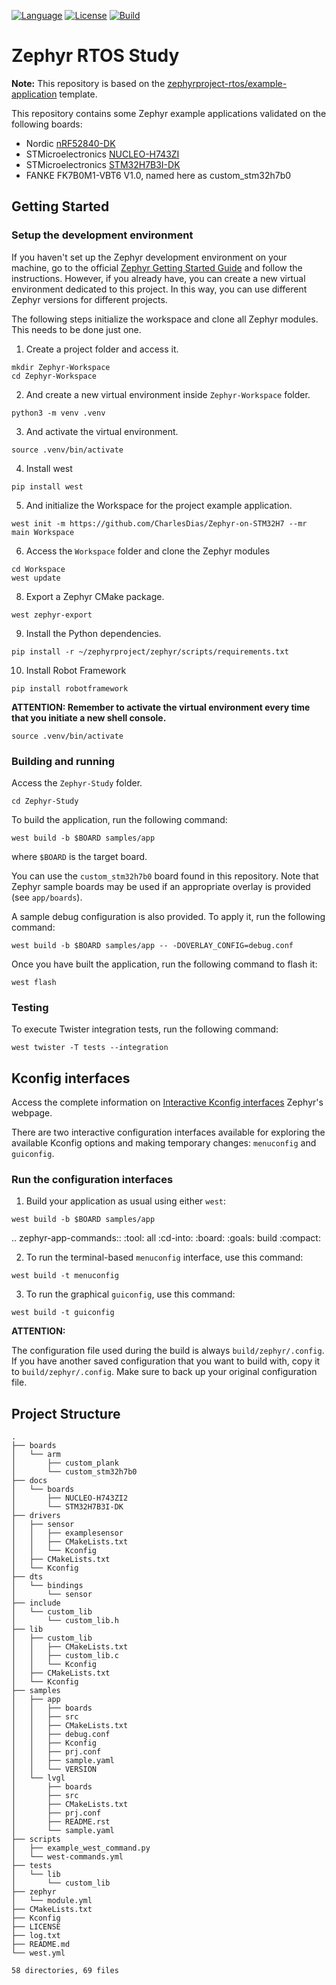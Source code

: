 [![Language](https://img.shields.io/badge/Made%20with-C-blue.svg)](https://shields.io/)
[![License](https://img.shields.io/badge/License-Apache_2.0-blue.svg)](https://opensource.org/licenses/Apache-2.0)
[![Build](https://github.com/CharlesDias/Zephyr-Study/actions/workflows/build.yml/badge.svg)](https://github.com/CharlesDias/Zephyr-Study/actions/workflows/build.yml)

# Zephyr RTOS Study

**Note:** This repository is based on the [zephyrproject-rtos/example-application](https://github.com/zephyrproject-rtos/example-application) template.

This repository contains some Zephyr example applications validated on the following boards:

- Nordic [nRF52840-DK][nrf52840_dk]
- STMicroelectronics [NUCLEO-H743ZI][nucleo_h743zi]
- STMicroelectronics [STM32H7B3I-DK][stm32h7b3i_dk]
- FANKE FK7B0M1-VBT6 V1.0, named here as custom_stm32h7b0

[nrf52840_dk]: https://www.nordicsemi.com/Products/Development-hardware/nrf52840-dk
[nucleo_h743zi]: https://www.st.com/en/evaluation-tools/nucleo-h743zi.html
[stm32h7b3i_dk]: https://www.st.com/en/evaluation-tools/stm32h7b3i-dk.html

## Getting Started

### Setup the development environment

If you haven't set up the Zephyr development environment on your machine, go to the 
official [Zephyr Getting Started Guide](https://docs.zephyrproject.org/latest/getting_started/index.html) 
and follow the instructions. However, if you already have, you can create a new virtual environment dedicated 
to this project. In this way, you can use different Zephyr versions for different projects.

The following steps initialize the workspace and clone all Zephyr modules. This needs to be done just one.

1. Create a project folder and access it.

```shell
mkdir Zephyr-Workspace
cd Zephyr-Workspace
```

2. And create a new virtual environment inside `Zephyr-Workspace` folder.

```shell
python3 -m venv .venv
```

3. And activate the virtual environment.

```shell
source .venv/bin/activate
```

4. Install west

```shell
pip install west
```

5. And initialize the Workspace for the project example application.

```shell
west init -m https://github.com/CharlesDias/Zephyr-on-STM32H7 --mr main Workspace
```

6. Access the `Workspace` folder and clone the Zephyr modules

```shell
cd Workspace
west update
```

8. Export a Zephyr CMake package. 

```shell
west zephyr-export
```

9. Install the Python dependencies.

```shell
pip install -r ~/zephyrproject/zephyr/scripts/requirements.txt
```

10. Install Robot Framework

```shell
pip install robotframework
```

**ATTENTION: Remember to activate the virtual environment every time that you initiate a new shell console.**

```shell
source .venv/bin/activate
```

### Building and running

Access the `Zephyr-Study` folder.

```shell
cd Zephyr-Study
```

To build the application, run the following command:

```shell
west build -b $BOARD samples/app
```

where `$BOARD` is the target board.

You can use the `custom_stm32h7b0` board found in this repository.
Note that Zephyr sample boards may be used if an appropriate overlay is provided (see `app/boards`).

A sample debug configuration is also provided. To apply it, run the following command:

```shell
west build -b $BOARD samples/app -- -DOVERLAY_CONFIG=debug.conf
```

Once you have built the application, run the following command to flash it:

```shell
west flash
```

### Testing

To execute Twister integration tests, run the following command:

```shell
west twister -T tests --integration
```

## Kconfig interfaces

Access the complete information on [Interactive Kconfig interfaces](https://docs.zephyrproject.org/latest/build/kconfig/menuconfig.html#interactive-kconfig-interfaces) Zephyr's webpage.

There are two interactive configuration interfaces available for exploring the available Kconfig options and making temporary changes: `menuconfig` and `guiconfig`.

### Run the configuration interfaces

1. Build your application as usual using either `west`:

```shell
west build -b $BOARD samples/app
```

   .. zephyr-app-commands::
      :tool: all
      :cd-into:
      :board: <board>
      :goals: build
      :compact:

2. To run the terminal-based `menuconfig` interface, use this command:

```shell
west build -t menuconfig
```

3. To run the graphical `guiconfig`, use this command:

```shell
west build -t guiconfig
```

**ATTENTION:** 

The configuration file used during the build is always `build/zephyr/.config`. If you have another saved configuration that you want to build with, copy it to `build/zephyr/.config`. Make sure to back up your original configuration file.

## Project Structure

```text
.
├── boards
│   └── arm
│       ├── custom_plank
│       └── custom_stm32h7b0
├── docs
│   └── boards
│       ├── NUCLEO-H743ZI2
│       └── STM32H7B3I-DK
├── drivers
│   ├── sensor
│   │   ├── examplesensor
│   │   ├── CMakeLists.txt
│   │   └── Kconfig
│   ├── CMakeLists.txt
│   └── Kconfig
├── dts
│   └── bindings
│       └── sensor
├── include
│   └── custom_lib
│       └── custom_lib.h
├── lib
│   ├── custom_lib
│   │   ├── CMakeLists.txt
│   │   ├── custom_lib.c
│   │   └── Kconfig
│   ├── CMakeLists.txt
│   └── Kconfig
├── samples
│   ├── app
│   │   ├── boards
│   │   ├── src
│   │   ├── CMakeLists.txt
│   │   ├── debug.conf
│   │   ├── Kconfig
│   │   ├── prj.conf
│   │   ├── sample.yaml
│   │   └── VERSION
│   └── lvgl
│       ├── boards
│       ├── src
│       ├── CMakeLists.txt
│       ├── prj.conf
│       ├── README.rst
│       └── sample.yaml
├── scripts
│   ├── example_west_command.py
│   └── west-commands.yml
├── tests
│   └── lib
│       └── custom_lib
├── zephyr
│   └── module.yml
├── CMakeLists.txt
├── Kconfig
├── LICENSE
├── log.txt
├── README.md
└── west.yml

58 directories, 69 files
```